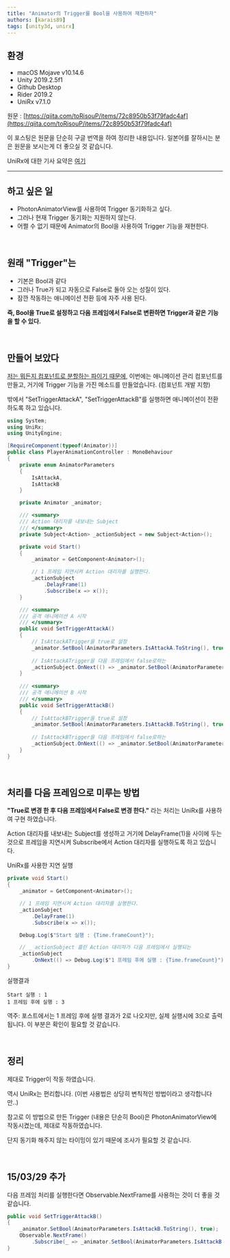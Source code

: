 ```yaml
---
title: "Animator의 Trigger를 Bool을 사용하여 재현하자"
authors: [karais89]
tags: [unity3d, unirx]
---
```


## 환경

- macOS Mojave v10.14.6
- Unity 2019.2.5f1
- Github Desktop
- Rider 2019.2
- UniRx v7.1.0

원문 : [https://qiita.com/toRisouP/items/72c8950b53f79fadc4af](https://qiita.com/toRisouP/items/72c8950b53f79fadc4af)

이 포스팅은 원문을 단순히 구글 번역을 하여 정리한 내용입니다. 일본어를 잘하시는 분은 원문을 보시는게 더 좋으실 것 같습니다. 

UniRx에 대한 기사 요약은 [여기](https://qiita.com/toRisouP/items/48b9fa25df64d3c6a392)

---

## 하고 싶은 일

- PhotonAnimatorView를 사용하여 Trigger 동기화하고 싶다.
- 그러나 현재 Trigger 동기화는 지원하지 않는다.
- 어쩔 수 없기 때문에 Animator의 Bool을 사용하여 Trigger 기능을 재현한다.

<br />

## 원래 "Trigger"는

- 기본은 Bool과 같다
- 그러나 True가 되고 자동으로 False로 돌아 오는 성질이 있다.
- 잠깐 작동하는 애니메이션 전환 등에 자주 사용 된다.

**즉, Bool을 True로 설정하고 다음 프레임에서 False로 변환하면 Trigger과 같은 기능을 할 수 있다.**

<br />

## 만들어 보았다

[저는 뭐든지 컴포넌트로 분할하는 파이기 때문에,](https://ko.wikipedia.org/wiki/%EC%BB%B4%ED%8F%AC%EB%84%8C%ED%8A%B8_%EA%B8%B0%EB%B0%98_%EC%86%8C%ED%94%84%ED%8A%B8%EC%9B%A8%EC%96%B4_%EA%B3%B5%ED%95%99) 이번에는 애니메이션 관리 컴포넌트를 만들고, 거기에 Trigger 기능을 가진 메소드를 만들었습니다. (컴포넌트 개발 지향)

밖에서 "SetTriggerAttackA", "SetTriggerAttackB"를 실행하면 애니메이션이 전환하도록 하고 있습니다.

```csharp
using System;
using UniRx;
using UnityEngine;

[RequireComponent(typeof(Animator))]
public class PlayerAnimationController : MonoBehaviour
{
    private enum AnimatorParameters
    {
        IsAttackA,
        IsAttackB
    }

    private Animator _animator;

    /// <summary>
    /// Action 대리자를 내보내는 Subject
    /// </summary>
    private Subject<Action> _actionSubject = new Subject<Action>();

    private void Start()
    {
        _animator = GetComponent<Animator>();

        // 1 프레임 지연시켜 Action 대리자를 실행한다.
        _actionSubject
            .DelayFrame(1)
            .Subscribe(x => x());
    }

    /// <summary>
    /// 공격 애니메이션 A 시작
    /// </summary>
    public void SetTriggerAttackA()
    {
        // IsAttackATrigger을 true로 설정
        _animator.SetBool(AnimatorParameters.IsAttackA.ToString(), true);
        
        // IsAttackATrigger을 다음 프레임에서 false로하는 
        _actionSubject.OnNext(() => _animator.SetBool(AnimatorParameters.IsAttackA.ToString(), false));
    }
    
    /// <summary>
    /// 공격 애니메이션 B 시작
    /// </summary>
    public void SetTriggerAttackB()
    {
        // IsAttackBTrigger을 true로 설정
        _animator.SetBool(AnimatorParameters.IsAttackB.ToString(), true);
        
        // IsAttackBTrigger을 다음 프레임에서 false로하는 
        _actionSubject.OnNext(() => _animator.SetBool(AnimatorParameters.IsAttackB.ToString(), false));
    }
}
```
<br />

## 처리를 다음 프레임으로 미루는 방법

**"True로 변경 한 후 다음 프레임에서 False로 변경 한다."** 라는 처리는 UniRx를 사용하여 구현 하였습니다.

Action 대리자를 내보내는 Subject를 생성하고 거기에 DelayFrame(1)을 사이에 두는 것으로 프레임을 지연시켜 Subscribe에서 Action 대리자를 실행하도록 하고 있습니다.

UniRx를 사용한 지연 실행

```csharp
private void Start()
{
    _animator = GetComponent<Animator>();

    // 1 프레임 지연시켜 Action 대리자를 실행한다.
    _actionSubject
        .DelayFrame(1)
        .Subscribe(x => x());

    Debug.Log($"Start 실행 : {Time.frameCount}");

    // _ actionSubject 흘린 Action 대리자가 다음 프레임에서 실행되는 
    _actionSubject
        .OnNext(() => Debug.Log($"1 프레임 후에 실행 : {Time.frameCount}"));
}
```

실행결과

    Start 실행 : 1
    1 프레임 후에 실행 : 3

역주: 포스트에서는 1 프레임 후에 실행 결과가 2로 나오지만, 실제 실행시에 3으로 출력 됩니다. 이 부분은 확인이 필요할 것 같습니다.

<br />

## 정리

제대로 Trigger이 작동 하였습니다.

역시 UniRx는 편리합니다. (이번 사용법은 상당히 변칙적인 방법이라고 생각합니다만..)

참고로 이 방법으로 만든 Trigger (내용은 단순히 Bool)은 PhotonAnimatorView에 작동시켰는데, 제대로 작동하였습니다.

단지 동기화 해주지 않는 타이밍이 있기 때문에 조사가 필요할 것 같습니다.

<br />

## 15/03/29 추가

다음 프레임 처리를 실행한다면 Observable.NextFrame를 사용하는 것이 더 좋을 것 같습니다.

```csharp
public void SetTriggerAttackB()
{
    _animator.SetBool(AnimatorParameters.IsAttackB.ToString(), true);
    Observable.NextFrame()
        .Subscribe(_ => _animator.SetBool(AnimatorParameters.IsAttackB.ToString(), false));
}
```